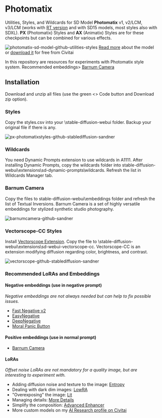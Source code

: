 # Photomatix
Utilities, Styles, and Wildcards for SD Model **Photomatix** v1, v2/LCM, v3/LCM (works with [RT version](https://sandner.art/tensorrt-200-speed-boost-with-a-catch-accelerating-neural-networks-for-image-generation-using-nvidia-technology/) and with SD15 models, most styles also with SDXL). **PX** (Photomatix) Styles and **AX** (Animatix) Styles are for these checkpoints but can be combined for various effects.

![photomatix-sd-model-github-utilities-styles](https://github.com/sandner-art/Photomatix/assets/134306627/72a177d3-8517-4b34-a112-29ceef4d8671)
[Read more](https://sandner.art/photomatix-unleashing-photorealism-in-ai-art-through-the-stable-diffusion-base-model/) about the model or [download it](https://civitai.com/models/106055) for free from Civitai

In this repository are resources for experiments with Photomatix style system.
Recommended embeddings> [Barnum Camera](https://civitai.com/models/116794?modelVersionId=126476)

## Installation
Download and unzip all files (use the green <> Code button and Download zip option).
### Styles
Copy the styles.csv into your \stable-diffusion-webui folder. Backup your original file if there is any.

![px-photomatixstyles-github-stablediffusion-sandner](https://github.com/sandner-art/Photomatix/assets/134306627/25866247-8c47-450f-abea-ecdf911ee5f3)

### Wildcards
You need Dynamic Prompts extension to use wildcards in A1111. After installing Dynamic Prompts, copy the wildcards folder into stable-diffusion-webui\extensions\sd-dynamic-prompts\wildcards. Refresh the list in Wildcards Manager tab.
### Barnum Camera
Copy the files to stable-diffusion-webui\embeddings folder and refresh the list of Textual Inversions. Barnum Camera is a set of highly versatile embeddings for stylized synthetic studio photography.

![barnumcamera-github-sandner](https://github.com/sandner-art/Photomatix/assets/134306627/55cd3c80-ae9d-483c-90a0-b5a10c65b201)

### Vectorscope-CC Styles
Install [Vectorscope Extension](https://github.com/Haoming02/sd-webui-vectorscope-cc/tree/main). Copy the file to \stable-diffusion-webui\extensions\sd-webui-vectorscope-cc. Vectorscope-CC is an extension modifying diffusion regarding color, brightness, and contrast.

![vectorscope-github-stablediffusion-sandner](https://github.com/sandner-art/Photomatix/assets/134306627/5bd67e82-3667-4e7e-9591-029dfe80c8f1)

### Recommended LoRAs and Embeddings

#### Negative embeddings (use in negative prompt)
*Negative embeddings are not always needed but can help to fix possible issues.*
- [Fast Negative v2](https://civitai.com/models/71961/fast-negative-embedding-fastnegativev2)
- [EasyNegative](https://civitai.com/models/7808?modelVersionId=9208)
- [DeepNegative](https://civitai.com/models/4629/deep-negative-v1x)
- [Moral Panic Button](https://civitai.com/models/119729/moral-panic-button)
  
#### Positive embeddings (use in normal prompt)
- [Barnum Camera](https://civitai.com/models/116794/barnum-camera)
  
#### LoRAs
*Offset noise LoRAs are not mandatory for a quality image, but are interesting to experiment with.*
- Adding diffusion noise and texture to the image: [Entropy](https://civitai.com/models/78940/entropy)
- Dealing with dark dim images: [LowRA](https://civitai.com/models/48139/lowra)
- "Overexposing" the image: [Lit](https://civitai.com/models/51145?modelVersionId=55665)
- Managing details: [More Details](https://civitai.com/models/82098/add-more-details-detail-enhancer-tweaker-lora)
- Simplify the composition: [Advanced Enhancer](https://civitai.com/models/106717/advanced-enhancer-lora)
- More custom models on my [ AI Research profile on Civitai](https://civitai.com/user/airesearch/models)

